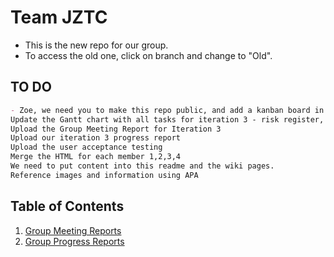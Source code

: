 # **Team JZTC**
- This is the new repo for our group.
- To access the old one, click on branch and change to "Old".
## TO DO
~~~md
- Zoe, we need you to make this repo public, and add a kanban board in the "Projects" tab. ty very epic
Update the Gantt chart with all tasks for iteration 3 - risk register, risk matrix, user acceptance testing, Group Meeting Report for iteration 3, Progress report for iteration 3
Upload the Group Meeting Report for Iteration 3
Upload our iteration 3 progress report
Upload the user acceptance testing 
Merge the HTML for each member 1,2,3,4
We need to put content into this readme and the wiki pages.
Reference images and information using APA 
~~~

## Table of Contents
1. [Group Meeting Reports](https://github.com/zoeannp/jztc_group_project/blob/main/jztc_group_project-new/Iteration%201/Group%20Meeting%20Report%201.md)
2. [Group Progress Reports]()
